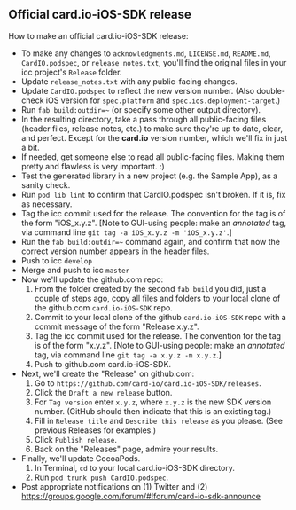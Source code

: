 Official card.io-iOS-SDK release
--------------------------------

How to make an official card.io-iOS-SDK release:

* To make any changes to `acknowledgments.md`, `LICENSE.md`, `README.md`, `CardIO.podspec`, or `release_notes.txt`, you'll find the original files in your icc project's `Release` folder.
* Update `release_notes.txt` with any public-facing changes.
* Update `CardIO.podspec` to reflect the new version number. (Also double-check iOS version for `spec.platform` and `spec.ios.deployment-target`.)
* Run `fab build:outdir=~` (or specify some other output directory).
* In the resulting directory, take a pass through all public-facing files (header files, release notes, etc.) to make sure they're up to date, clear, and perfect. Except for the **card.io** version number, which we'll fix in just a bit.
* If needed, get someone else to read all public-facing files. Making them pretty and flawless is very important. :)
* Test the generated library in a new project (e.g. the Sample App), as a sanity check.
* Run `pod lib lint` to confirm that CardIO.podspec isn't broken. If it is, fix as necessary.
* Tag the icc commit used for the release. The convention for the tag is of the form "iOS_x.y.z".
    [Note to GUI-using people: make an *annotated* tag, via command line `git tag -a iOS_x.y.z -m 'iOS_x.y.z'`.]
* Run the `fab build:outdir=~` command again, and confirm that now the correct version number appears in the header files.
* Push to icc `develop`
* Merge and push to icc `master`
* Now we'll update the github.com repo:
  1. From the folder created by the second `fab build` you did, just a couple of steps ago, copy all files and folders to your local clone of the github.com `card.io-iOS-SDK` repo.
  2. Commit to your local clone of the github `card.io-iOS-SDK` repo with a commit message of the form "Release x.y.z".
  3. Tag the icc commit used for the release. The convention for the tag is of the form "x.y.z".
    [Note to GUI-using people: make an *annotated* tag, via command line `git tag -a x.y.z -m x.y.z`.]
  4. Push to github.com card.io-iOS-SDK.
* Next, we'll create the "Release" on github.com:
  1. Go to `https://github.com/card-io/card.io-iOS-SDK/releases`.
  2. Click the `Draft a new release` button.
  3. For `Tag version` enter `x.y.z`, where `x.y.z` is the new SDK version number. (GitHub should then indicate that this is an existing tag.)
  4. Fill in `Release title` and `Describe this release` as you please. (See previous Releases for examples.)
  5. Click `Publish release`.
  6. Back on the "Releases" page, admire your results.
* Finally, we'll update CocoaPods.
  1. In Terminal, `cd` to your local card.io-iOS-SDK directory.
  2. Run `pod trunk push CardIO.podspec`.
* Post appropriate notifications on (1) Twitter and (2) https://groups.google.com/forum/#!forum/card-io-sdk-announce
